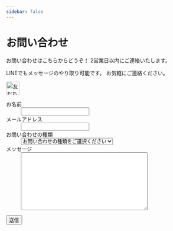 ```yaml
---
sidebar: false
---
```

# お問い合わせ
お問い合わせはこちらからどうぞ！ 2営業日以内にご連絡いたします。

LINEでもメッセージのやり取り可能です。 お気軽にご連絡ください。

<a href="http://nav.cx/4chnsB5"><img src="https://scdn.line-apps.com/n/line_add_friends/btn/ja.png" alt="友だち追加" height="36" border="0"></a>

<form name="contact" method="post" action="" data-netlify="true" data-netlify-honeypot="bot-field">
    <input type="hidden" name="bot-field" />
      <input type="hidden" name="form-name" value="contact" />
      <dl>
        <dt><label for="name">お名前</label></dt>
        <dd><input type="text" id="name" /></dd>
        <dt><label for="email">メールアドレス</label></dt>
        <dd><input type="email" id="email" /></dd>
        <dt><label>お問い合わせの種類</label></dt>
        <dd class="selectbox">
          <select name="item">
            <option value="">お問い合わせの種類をご選択ください</option>
            <option value="ご質問">ご質問</option>
            <option value="メッセージ">メッセージ</option>
            <option value="その他">その他</option>
          </select>
        </dd>
        <dt><label>メッセージ</label></dt>
        <dd><textarea name="message" cols="40" rows="10"></textarea></dd>
      </dl>
      <button type="submit" class="btn">送信</button>
    </form>

